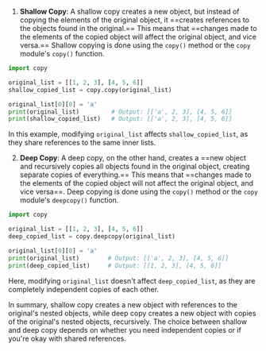 
1. **Shallow Copy**: A shallow copy creates a new object, but instead of copying the elements of the original object, it ==creates references to the objects found in the original.== This means that ==changes made to the elements of the copied object will affect the original object, and vice versa.== Shallow copying is done using the `copy()` method or the `copy` module's `copy()` function.

```python
import copy

original_list = [[1, 2, 3], [4, 5, 6]]
shallow_copied_list = copy.copy(original_list)

original_list[0][0] = 'a'
print(original_list)         # Output: [['a', 2, 3], [4, 5, 6]]
print(shallow_copied_list)   # Output: [['a', 2, 3], [4, 5, 6]]
```

In this example, modifying `original_list` affects `shallow_copied_list`, as they share references to the same inner lists.

2. **Deep Copy**: A deep copy, on the other hand, creates a ==new object and recursively copies all objects found in the original object, creating separate copies of everything.== This means that ==changes made to the elements of the copied object will not affect the original object, and vice versa==. Deep copying is done using the `copy()` method or the `copy` module's `deepcopy()` function.

```python
import copy

original_list = [[1, 2, 3], [4, 5, 6]]
deep_copied_list = copy.deepcopy(original_list)

original_list[0][0] = 'a'
print(original_list)        # Output: [['a', 2, 3], [4, 5, 6]]
print(deep_copied_list)     # Output: [[1, 2, 3], [4, 5, 6]]
```

Here, modifying `original_list` doesn't affect `deep_copied_list`, as they are completely independent copies of each other.

In summary, shallow copy creates a new object with references to the original's nested objects, while deep copy creates a new object with copies of the original's nested objects, recursively. The choice between shallow and deep copy depends on whether you need independent copies or if you're okay with shared references.